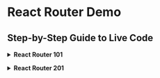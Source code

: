 # React Router Demo

## Step-by-Step Guide to Live Code

**<details><summary>React Router 101</summary>**

## Live code for the React Router 101 lecture
**Branch:** start-101

### **Step 1** - Install `react-router-dom`
- Run `npm i react-router-dom` in the terminal
- Check that it was added to the `package.json` file successfully

### **Step 2** - First ingredient: `Router`
- In the `/src/index.js` file, add to the top:
  - `import { BrowserRouter as Router } from 'react-router-dom'`
- Wrap the entire React application in the `Router`
  ```js
  ReactDOM.render(
    <Router>
      <App />
    </Router>,
    document.getElementById('root')
  )
  ```

### **Step 3** - Second ingredient: `Route`
- In the `/src/App.js` file, add to the top:
  - `import { Route } from 'react-router-dom'`
- Add `Route`s inside the App component just before the closing `<div>` tag:
  - Prompt students for the necessary properties (`path` and `component`)
  ```jsx
  <Route path='/' component={Bio} />
  <Route path='/projects' component={Projects} />
  <Route path='/experience' component={Experience} />
  <Route path='/contact' component={Contact} />
  ```
- Demonstrate "fuzzy" matching in the browser then incorporate the `exact` prop
  ```jsx
  <Route exact path='/' component={Bio} />
  ```
- Demonstrate using the Network tab in Chrome dev tools that, as is, clicking the links in the browser causes the page to refresh

### **Step 4** - Third ingredient: `Link`
- In the `/src/App.js` file, add `Link` to the imports from `react-router-dom`:
  - `import { Route, Link } from 'react-router-dom'`
- Update all of the list item elements' anchor tags to `Link`s:
  - Prompt students for the necessary property (`to`)
  ```jsx
  <div className='nav-name'>
    <li><Link to='/'>Noelle Laureano</Link></li>
  </div>
  <div className='nav-menu'>
    <li><Link to='/projects'>Projects</Link></li>
    <li><Link to='/experience'>Experience</Link></li>
    <li><Link to='/contact'>Contact</Link></li>
  </div>
  ```
</details>

**<details><summary>React Router 201</summary>**
  
## Live code for the React Router 201 lecture
**Branch:** start-201

### **Step 1** - Implicit `props`
- Demonstrate the `props` that are implicitly passed to components using the `<Route>` `component` syntax
  - In the `Experience` component (`/src/Components/Experience.js`), add props as a parameter and console log them:
  ```js
  const Experience = (props) => {
    console.log('Experience props >>', props)
    ...
  }
  ```

### **Step 2** - Using `render` to pass props
- Let's say we don't want to import our jobHistory inside of the `Experience` component, and we would prefer to have it "higher up" in our application and pass it "down" using React-Router's `<Route>` `render` syntax
  - Refactor and demonstrate that no props are logging to the console with the following:
    - **`App.js`**
      ```jsx
      import jobHistory from './Data/jobHistory'
    
      function App() {
        return (
          <div className="App">

            {/* ... */}

            <Route path='/experience' render={ () => <Experience/> } />

          </div>
        )
      }
      ```
     - **`Experience.js`**
      ```jsx
      const Experience = (props) => {
        console.log('Experience props >>', props)

        {/* ... */} 
      }
      ```
  - Refactor again, to pass `jobHistory` as a prop to the `Experience` component and show the `props` being logged to the console:
    - **`App.js`**
      ```jsx
      <Route
        path="/experience"
        render={() => <Experience jobHistory={jobHistory} />}
      />
      ```
    - **`Experience.js`**
      ```jsx
      const Experience = (props) => {
      console.log('Experience props >>', props)

        return (
          <div>
            <h3>Experience</h3>
            { props.jobHistory.map((job, i) => (
              <SingleJob key={i} job={job} />
            ))}
          </div>
        )
      }
      ```

### **Step 3** - Getting back our route props
- Notice with the refactor, we lost our implicit route props: `history`, `location`, and `match`
- Refactor the `render` method again to get them back:
  ```jsx
  <Route
    path="/experience"
    render={(routeProps) => (
      <Experience routeProps={routeProps} jobHistory={jobHistory} />
    )}
  />
  ```
- Demonstrate the spread operator so that the route props aren't nested:
  ```jsx
  <Route
    path="/experience"
    render={(routeProps) => (
      <Experience {...routeProps} jobHistory={jobHistory} />
    )}
  />
  ```
  
</details>
